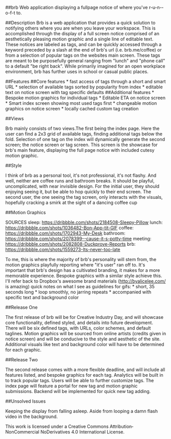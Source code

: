 ##brb
Web application displaying a full­page notice of where you've r­-u-­n-­o-­f-­t
to.


##Description
Brb is a web application that provides a quick solution to notifying others where you are when you leave your workspace. This is accomplished through the display of a full screen notice comprised of an aesthetically pleasing motion graphic and a single line of editable text. These notices are labeled as tags, and can be quickly accessed through a keyword preceded by a slash at the end of brb's url (i.e. brb.me/coffee) or from a selection of popular tags on the websites main screen. These tags are meant to be purposefully general ranging from "lunch" and "phone call" to a default "be right back". While primarily imagined for an open workplace environment, brb has further uses in school or casual public places.

##Features
	##Core features
		* fast access of tags through a short and smart URL
		* selection of available tags sorted by popularity from index * editable text on notice screen with tag specific defaults
	##Additional features
	   	* Bespoke motion graphics for individual tags
     	* Editable ETA on notice screen
	 	* Smart index screen showing most used tags first 
	 	* changeable motion graphics on notice screen
		* locally cached custom tag creation
		 
##Views

Brb mainly consists of two views.The first being the index page. Here the user can find a 2x3 grid of available tags, finding additional tags below the fold. Selection of one tag on the index will dynamically generate the second screen; the notice screen or tag screen. This screen is the showcase for brb's main feature, displaying the full page notice with included cutesy motion graphic.

##Style

I think of brb as a personal tool, it's not professional, it's not flashy. And well, neither are coffee runs and bathroom breaks. It should be playful, uncomplicated, with near invisible design. For the initial user, they should enjoying seeing it, but be able to hop quickly to their end screen. The second user, the one seeing the tag screen, only interacts with the visuals, hopefully cracking a smirk at the sight of a dancing coffee cup


##Motion Graphics

SOURCES
sleep: https://dribbble.com/shots/2184508-Sleepy-Pillow
lunch: https://dribbble.com/shots/1036482-Bon-App-tit-GIF
coffee: https://dribbble.com/shots/1702943-My-Desk
bathroom: https://dribbble.com/shots/2078399--cause-it-s-potty-time
meeting: https://dribbble.com/shots/2082808-Duckprove-Reports
brb: https://dribbble.com/shots/1559273-Its-never-too-late

To me, this is where the majority of brb's personality will stem from, the motion graphics playfully reporting where "it's user" ran off to. It's important that brb's design has a cultivated branding, it makes for a more memorable experience. Bespoke graphics with a similar style achieve this. I'll refer back to Dropbox's awesome brand materials (http://byalicelee.com/ is amazing)
quick notes on what I see as guidelines for gifs:
	* short, 3­5 seconds long
	* loop smoothly, no jarring repeats
	* accompanied with specific text and background color

##Release One

The first release of brb will be for Creative Industry Day, and will showcase core functionality, defined styled, and details into future development. There will be six defined tags, with URLs, color schemes, and default taglines.
Motion graphics will be sourced from online artists (credits given in notice screen) and will be conducive to the style and aesthetic of the site. Additional visuals like text and background color will have to be determined for each graphic.

##Release Two

The second release comes with a more flexible deadline, and will include all features listed, and bespoke graphics for each tag. Analytics will be built in to track popular tags. Users will be able to further customize tags. The index page will feature a portal for new tag and motion graphic submissions. Back­end will be implemented for quick new tag adding.

##Unsolved Issues

Keeping the display from falling asleep. Aside from looping a damn flash video in the background.

This work is licensed under a Creative Commons Attribution­NonCommercial­ NoDerivatives 4.0 International License.

